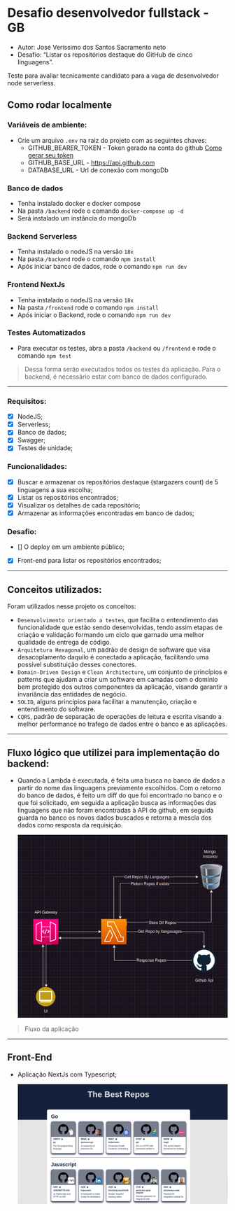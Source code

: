 # Desafio desenvolvedor fullstack - GB

* Autor: José Veríssimo dos Santos Sacramento neto
* Desafio: “Listar os repositórios destaque do GitHub de cinco linguagens”.

Teste para avaliar tecnicamente candidato para a vaga de desenvolvedor node serverless.

## Como rodar localmente

### Variáveis de ambiente:
  - Crie um arquivo `.env` na raiz do projeto com as seguintes chaves:
    - GITHUB_BEARER_TOKEN - Token gerado na conta do github [Como gerar seu token](https://docs.github.com/en/rest/overview/authenticating-to-the-rest-api?apiVersion=2022-11-28)
    - GITHUB_BASE_URL - https://api.github.com
    - DATABASE_URL - Url de conexão com mongoDb

### Banco de dados
 - Tenha instalado docker e docker compose
 - Na pasta `/backend` rode o comando ```docker-compose up -d```
 - Será instalado um instância do mongoDb

### Backend Serverless

 - Tenha instalado o nodeJS na versão `18x`
 - Na pasta `/backend` rode o comando ```npm install```
 - Após iniciar banco de dados, rode o comando ```npm run dev```

### Frontend NextJs

 - Tenha instalado o nodeJS na versão `18x`
 - Na pasta `/frontend` rode o comando ```npm install```
 - Após iniciar o Backend, rode o comando ```npm run dev```

### Testes Automatizados
  - Para executar os testes, abra a pasta `/backend` ou `/frontend` e rode o comando ```npm test```
  > Dessa forma serão executados todos os testes da aplicação. Para o backend, é necessário estar com banco de dados configurado.
---

### Requisitos:
- [x] NodeJS;
- [x] Serverless;
- [x] Banco de dados;
- [x] Swagger;
- [x] Testes de unidade;

### Funcionalidades:
- [x] Buscar e armazenar os repositórios destaque (stargazers count) de 5 linguagens a sua escolha;
- [x] Listar os repositórios encontrados;
- [x] Visualizar os detalhes de cada repositório;
- [x] Armazenar as informações encontradas em banco de dados;

### Desafio:
- [] O deploy em um ambiente público;
- [x] Front-end para listar os repositórios encontrados;

---
## Conceitos utilizados:
Foram utilizados nesse projeto os conceitos:
  - `Desenvolvimento orientado a testes`, que facilita o entendimento das funcionalidade que estão sendo desenvolvidas, tendo assim etapas de criação e validação formando um ciclo que garnado uma melhor qualidade de entrega de código.
  - `Arquitetura Hexagonal`, um padrão de design de software que visa desacoplamento daquilo é conectado a aplicação, facilitando uma possível substituição desses conectores.
  - `Domain-Driven Design` e `Clean Architecture`, um conjunto de princípios e patterns que ajudam a criar um software em camadas com o domínio bem protegido dos outros componentes da aplicação, visando garantir a invariância das entidades de negócio.
  - `SOLID`, alguns princípios para facilitar a manutenção, criação e entendimento do software.
  - `CQRS`, padrão de separação de operações de leitura e escrita visando a melhor performance no trafego de dados entre o banco e as aplicações.
--- 

## Fluxo lógico que utilizei para implementação do backend:
 - Quando a Lambda é executada, é feita uma busca no banco de dados a partir do nome das linguagens previamente escolhidos. Com o retorno do banco de dados, é feito um diff do que foi encontrado no banco e o que foi solicitado, em seguida a aplicação busca as informações das linguagens que não foram encontradas à API do github, em seguida guarda no banco os novos dados buscados e retorna a mescla dos dados como resposta da requisição.
    
     ![](doc/github/diagram.png)
  > Fluxo da aplicação 
---

## Front-End
  - Aplicação NextJs com Typescript;

    ![](doc/github/Ui.png)

